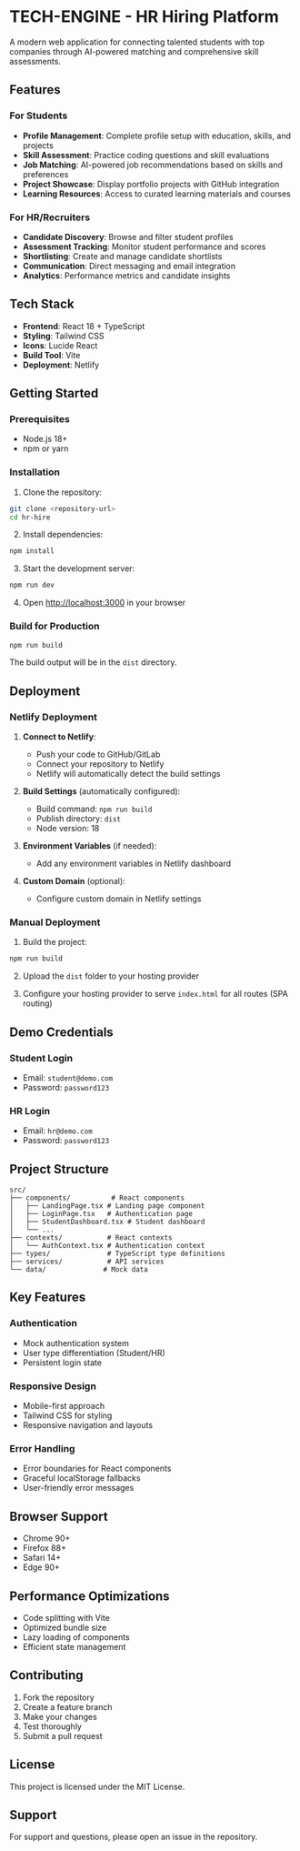 # TECH-ENGINE - HR Hiring Platform

A modern web application for connecting talented students with top companies through AI-powered matching and comprehensive skill assessments.

## Features

### For Students
- **Profile Management**: Complete profile setup with education, skills, and projects
- **Skill Assessment**: Practice coding questions and skill evaluations
- **Job Matching**: AI-powered job recommendations based on skills and preferences
- **Project Showcase**: Display portfolio projects with GitHub integration
- **Learning Resources**: Access to curated learning materials and courses

### For HR/Recruiters
- **Candidate Discovery**: Browse and filter student profiles
- **Assessment Tracking**: Monitor student performance and scores
- **Shortlisting**: Create and manage candidate shortlists
- **Communication**: Direct messaging and email integration
- **Analytics**: Performance metrics and candidate insights

## Tech Stack

- **Frontend**: React 18 + TypeScript
- **Styling**: Tailwind CSS
- **Icons**: Lucide React
- **Build Tool**: Vite
- **Deployment**: Netlify

## Getting Started

### Prerequisites

- Node.js 18+ 
- npm or yarn

### Installation

1. Clone the repository:
```bash
git clone <repository-url>
cd hr-hire
```

2. Install dependencies:
```bash
npm install
```

3. Start the development server:
```bash
npm run dev
```

4. Open [http://localhost:3000](http://localhost:3000) in your browser

### Build for Production

```bash
npm run build
```

The build output will be in the `dist` directory.

## Deployment

### Netlify Deployment

1. **Connect to Netlify**:
   - Push your code to GitHub/GitLab
   - Connect your repository to Netlify
   - Netlify will automatically detect the build settings

2. **Build Settings** (automatically configured):
   - Build command: `npm run build`
   - Publish directory: `dist`
   - Node version: 18

3. **Environment Variables** (if needed):
   - Add any environment variables in Netlify dashboard

4. **Custom Domain** (optional):
   - Configure custom domain in Netlify settings

### Manual Deployment

1. Build the project:
```bash
npm run build
```

2. Upload the `dist` folder to your hosting provider

3. Configure your hosting provider to serve `index.html` for all routes (SPA routing)

## Demo Credentials

### Student Login
- Email: `student@demo.com`
- Password: `password123`

### HR Login
- Email: `hr@demo.com`
- Password: `password123`

## Project Structure

```
src/
├── components/          # React components
│   ├── LandingPage.tsx # Landing page component
│   ├── LoginPage.tsx   # Authentication page
│   ├── StudentDashboard.tsx # Student dashboard
│   └── ...
├── contexts/           # React contexts
│   └── AuthContext.tsx # Authentication context
├── types/              # TypeScript type definitions
├── services/           # API services
└── data/              # Mock data
```

## Key Features

### Authentication
- Mock authentication system
- User type differentiation (Student/HR)
- Persistent login state

### Responsive Design
- Mobile-first approach
- Tailwind CSS for styling
- Responsive navigation and layouts

### Error Handling
- Error boundaries for React components
- Graceful localStorage fallbacks
- User-friendly error messages

## Browser Support

- Chrome 90+
- Firefox 88+
- Safari 14+
- Edge 90+

## Performance Optimizations

- Code splitting with Vite
- Optimized bundle size
- Lazy loading of components
- Efficient state management

## Contributing

1. Fork the repository
2. Create a feature branch
3. Make your changes
4. Test thoroughly
5. Submit a pull request

## License

This project is licensed under the MIT License.

## Support

For support and questions, please open an issue in the repository. 